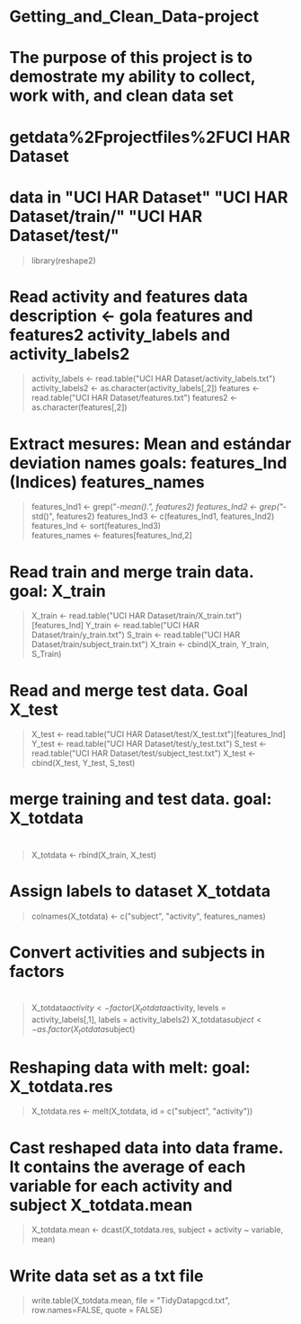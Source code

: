# Getting_and_Clean_Data-project
# The purpose of this project is to demostrate my ability to collect, work with, and clean data set
# getdata%2Fprojectfiles%2FUCI HAR Dataset
#  data in "UCI HAR Dataset" "UCI HAR Dataset/train/"   "UCI HAR Dataset/test/"
> library(reshape2)
#
# Read activity and features data description <- gola features and features2 activity_labels and activity_labels2
> activity_labels <- read.table("UCI HAR Dataset/activity_labels.txt")
> activity_labels2 <- as.character(activity_labels[,2])
> features <- read.table("UCI HAR Dataset/features.txt")
> features2 <-  as.character(features[,2])
#
# Extract  mesures: Mean and estándar deviation names goals: features_Ind (Indices) features_names
> features_Ind1 <- grep("*-mean().", features2)
> features_Ind2 <- grep("*-std()", features2)
> features_Ind3 <- c(features_Ind1, features_Ind2)
> features_Ind <- sort(features_Ind3)   
> features_names <- features[features_Ind,2]

# Read train  and merge train data. goal: X_train
> X_train <- read.table("UCI HAR Dataset/train/X_train.txt")[features_Ind]
> Y_train <- read.table("UCI HAR Dataset/train/y_train.txt")
> S_train <- read.table("UCI HAR Dataset/train/subject_train.txt")
> X_train <- cbind(X_train, Y_train, S_Train)
# Read and merge test data. Goal X_test
> X_test <- read.table("UCI HAR Dataset/test/X_test.txt")[features_Ind]
> Y_test <- read.table("UCI HAR Dataset/test/y_test.txt")
> S_test <- read.table("UCI HAR Dataset/test/subject_test.txt")
> X_test <- cbind(X_test, Y_test, S_test)
#
#  merge training and test data. goal: X_totdata
#
> X_totdata <- rbind(X_train, X_test)
#
# Assign labels to dataset X_totdata
> colnames(X_totdata) <- c("subject", "activity", features_names)
#
# Convert activities and subjects in factors
#
> X_totdata$activity <- factor(X_totdata$activity, levels = activity_labels[,1], labels = activity_labels2)
> X_totdata$subject <- as.factor(X_totdata$subject)
# 
# Reshaping data with melt: goal: X_totdata.res
> X_totdata.res <- melt(X_totdata, id = c("subject", "activity"))
# Cast reshaped data into data frame. It contains the average of each variable for each activity and subject X_totdata.mean
> X_totdata.mean <- dcast(X_totdata.res, subject + activity ~ variable, mean)
# Write data set as a txt file
> write.table(X_totdata.mean, file = "TidyDatapgcd.txt", row.names=FALSE, quote = FALSE)
